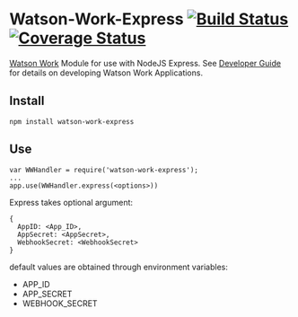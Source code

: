 # Watson-Work-Express [![Build Status](https://travis-ci.org/ScottChapman/Watson-Work-Express.svg?branch=master)](https://travis-ci.org/ScottChapman/Watson-Work-Express) [![Coverage Status](https://coveralls.io/repos/github/ScottChapman/Watson-Work-Express/badge.svg?branch=master)](https://coveralls.io/github/ScottChapman/Watson-Work-Express?branch=master)
[Watson Work](https://workspace.ibm.com/) Module for use with NodeJS Express. See [Developer Guide](https://developer.watsonwork.ibm.com/docs/get-started) for details on developing Watson Work Applications.

## Install
```
npm install watson-work-express
```

## Use
```
var WWHandler = require('watson-work-express');
...
app.use(WWHandler.express(<options>))
```

Express takes optional argument:
```
{
  AppID: <App_ID>,
  AppSecret: <AppSecret>,
  WebhookSecret: <WebhookSecret>
}
```

default values are obtained through environment variables:
* APP_ID
* APP_SECRET
* WEBHOOK_SECRET
